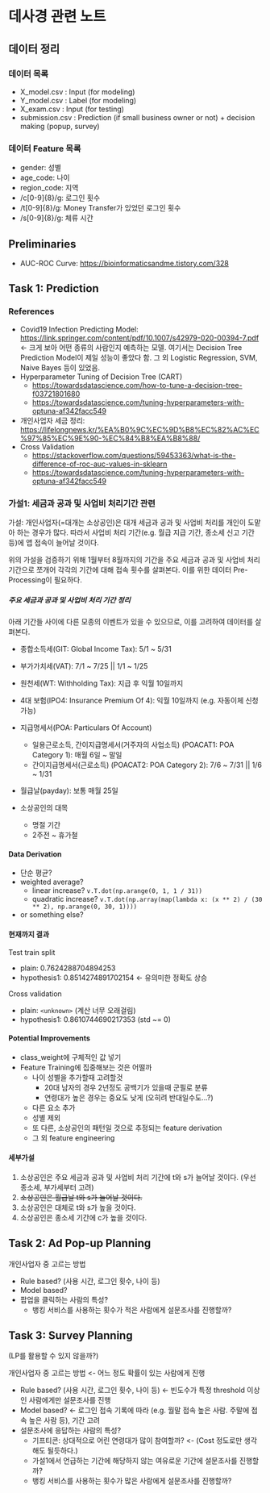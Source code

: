 # 데사경 관련 노트

## 데이터 정리

### 데이터 목록

- X_model.csv : Input (for modeling)
- Y_model.csv : Label (for modeling)
- X_exam.csv : Input (for testing)
- submission.csv : Prediction (if small business owner or not) + decision making (popup, survey)

### 데이터 Feature 목록

- gender: 성별
- age_code: 나이
- region_code: 지역
- /c[0-9]{8}/g: 로그인 횟수
- /t[0-9]{8}/g: Money Transfer가 있었던 로그인 횟수
- /s[0-9]{8}/g: 체류 시간

## Preliminaries

- AUC-ROC Curve: <https://bioinformaticsandme.tistory.com/328>

## Task 1: Prediction

### References

- Covid19 Infection Predicting Model: <https://link.springer.com/content/pdf/10.1007/s42979-020-00394-7.pdf> <- 크게 보아 어떤 종류의 사람인지 예측하는 모델. 여기서는 Decision Tree Prediction Model이 제일 성능이 좋았다 함. 그 외 Logistic Regression, SVM, Naive Bayes 등이 있었음.
- Hyperparameter Tuning of Decision Tree (CART)
  - <https://towardsdatascience.com/how-to-tune-a-decision-tree-f03721801680>
  - <https://towardsdatascience.com/tuning-hyperparameters-with-optuna-af342facc549>
- 개인사업자 세금 정리: <https://lifelongnews.kr/%EA%B0%9C%EC%9D%B8%EC%82%AC%EC%97%85%EC%9E%90-%EC%84%B8%EA%B8%88/>
- Cross Validation
  - <https://stackoverflow.com/questions/59453363/what-is-the-difference-of-roc-auc-values-in-sklearn>
  - <https://towardsdatascience.com/tuning-hyperparameters-with-optuna-af342facc549>

### 가설1: 세금과 공과 및 사업비 처리기간 관련

가설: 개인사업자(=대개는 소상공인)은 대개 세금과 공과 및 사업비 처리를 개인이 도맡아 하는 경우가 많다. 따라서 사업비 처리 기간(e.g. 월급 지급 기간, 종소세 신고 기간 등)에 앱 접속이 늘어날 것이다.

위의 가설을 검증하기 위해 1월부터 8월까지의 기간을 주요 세금과 공과 및 사업비 처리 기간으로 쪼개어 각각의 기간에 대해 접속 횟수를 살펴본다. 이를 위한 데이터 Pre-Processing이 필요하다.

##### 주요 세금과 공과 및 사업비 처리 기간 정리

아래 기간들 사이에 다른 모종의 이벤트가 있을 수 있으므로, 이를 고려하여 데이터를 살펴본다.

- 종합소득세(GIT: Global Income Tax): 5/1 ~ 5/31
- 부가가치세(VAT): 7/1 ~ 7/25 || 1/1 ~ 1/25
- 원천세(WT: Withholding Tax): 지급 후 익월 10일까지
- 4대 보험(IPO4: Insurance Premium Of 4): 익월 10일까지 (e.g. 자동이체 신청 가능)
- 지급명세서(POA: Particulars Of Account)
  - 일용근로소득, 간이지급명세서(거주자의 사업소득) (POACAT1: POA Category 1): 매월 6일 ~ 말일
  - 간이지급명세서(근로소득) (POACAT2: POA Category 2): 7/6 ~ 7/31 || 1/6 ~ 1/31
- 월급날(payday): 보통 매월 25일

- 소상공인의 대목
  - 명절 기간
  - 2주전 ~ 휴가철

#### Data Derivation

- 단순 평균?
- weighted average?
  - linear increase? `v.T.dot(np.arange(0, 1, 1 / 31))`
  - quadratic increase? `v.T.dot(np.array(map(lambda x: (x ** 2) / (30 ** 2), np.arange(0, 30, 1))))`
- or something else?

#### 현재까지 결과

Test train split
- plain: 0.7624288704894253
- hypothesis1: 0.8514274891702154 <- 유의미한 정확도 상승

Cross validation
- plain: `<unknown>` (계산 너무 오래걸림)
- hypothesis1: 0.8610744690217353 (std ~= 0)

#### Potential Improvements

- class_weight에 구체적인 값 넣기
- Feature Training에 집중해보는 것은 어떨까
  - 나이 성별을 추가할때 고려할것
    - 20대 남자의 경우 2년정도 공백기가 있을때 군필로 분류
    - 연령대가 높은 경우는 중요도 낮게 (오히려 반대일수도...?)
  - 다른 요소 추가
  - 성별 제외
  - 또 다른, 소상공인의 패턴일 것으로 추정되는 feature derivation
  - 그 외 feature engineering

#### 세부가설

1. 소상공인은 주요 세금과 공과 및 사업비 처리 기간에 t와 s가 늘어날 것이다. (우선 종소세, 부가세부터 고려)
2. ~~소상공인은 월급날 t와 s가 늘어날 것이다.~~
3. 소상공인은 대체로 t와 s가 높을 것이다.
4. 소상공인은 종소세 기간에 c가 높을 것이다.

## Task 2: Ad Pop-up Planning

개인사업자 중 고르는 방법

- Rule based? (사용 시간, 로그인 횟수, 나이 등)
- Model based?
- 팝업을 클릭하는 사람의 특성?
  - 뱅킹 서비스를 사용하는 횟수가 적은 사람에게 설문조사를 진행할까?

## Task 3: Survey Planning

(LP를 활용할 수 있지 않을까?)

개인사업자 중 고르는 방법 <- 어느 정도 확률이 있는 사람에게 진행

- Rule based? (사용 시간, 로그인 횟수, 나이 등) <- 빈도수가 특정 threshold 이상인 사람에게만 설문조사를 진행
- Model based? <- 로그인 접속 기록에 따라 (e.g. 월말 접속 높은 사람. 주말에 접속 높은 사람 등), 기간 고려
- 설문조사에 응답하는 사람의 특성?
  - 기프티콘: 상대적으로 어린 연령대가 많이 참여할까? <- (Cost 정도로만 생각해도 될듯하다.)
  - 가설1에서 언급하는 기간에 해당하지 않는 여유로운 기간에 설문조사를 진행할까?
  - 뱅킹 서비스를 사용하는 횟수가 많은 사람에게 설문조사를 진행할까?

